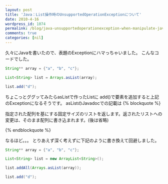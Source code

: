 ```yaml
---
layout: post
title: 'Java：List操作時のUnsupportedOperationExceptionについて'
date: 2010-4-16
wordpress_id: 1074
permalink: /blog/java-unsupportedoperationexception-when-manipulate-java-list
comments: true
categories: [nil]
---
```

久々にJavaを書いたので、表題のExceptionにハマっちゃいました。
こんなコードでした。

```java
String** array = {"a", "b", "c"};

List<String> list = Arrays.asList(array);

list.add("d");

```

ちょこっとググッてみたらasListで作ったListに
add()で要素を追加すると上記のExceptionになるそうです。
asListのJavadocでの記載は
{% blockquote %}

指定された配列を基にする固定サイズのリストを返します。返されたリストへの変更は、そのまま配列に書き込まれます。(後は省略)

{% endblockquote %}

なるほど。。。
とりあえず深く考えずに下記のように書き換えて回避しました。

```java
String** array = {"a", "b", "c"};

List<String> list = new ArrayList<String>();

list.addAll(Arrays.asList(array));

list.add("d");

```
